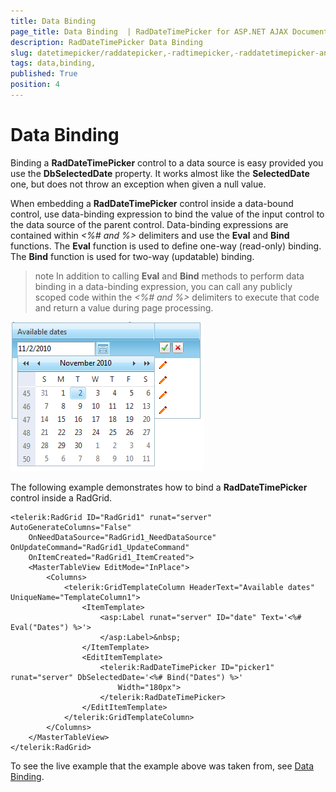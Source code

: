 ```yaml
---
title: Data Binding 
page_title: Data Binding  | RadDateTimePicker for ASP.NET AJAX Documentation
description: RadDateTimePicker Data Binding 
slug: datetimepicker/raddatepicker,-radtimepicker,-raddatetimepicker-and-radmonthyearpicker/data-binding-
tags: data,binding,
published: True
position: 4
---
```


# Data Binding 



Binding a **RadDateTimePicker** control to a data source is easy provided you use the **DbSelectedDate** property. It works almost like the **SelectedDate** one, but does not throw an exception when given a null value.

When embedding a **RadDateTimePicker** control inside a data-bound control, use data-binding expression to bind the value of the input control to the data source of the parent control. Data-binding expressions are contained within *<%# and %>* delimiters and use the **Eval** and **Bind** functions. The **Eval** function is used to define one-way (read-only) binding. The **Bind** function is used for two-way (updatable) binding.

>note 
In addition to calling **Eval** and **Bind** methods to perform data binding in a data-binding expression, you can call any publicly scoped code within the *<%# and %>* delimiters to execute that code and return a value during page processing.
>

![Data-binding the picker control](images/calendar_databound.png)

The following example demonstrates how to bind a **RadDateTimePicker** control inside a RadGrid.

````ASPNET
<telerik:RadGrid ID="RadGrid1" runat="server" AutoGenerateColumns="False"
    OnNeedDataSource="RadGrid1_NeedDataSource" OnUpdateCommand="RadGrid1_UpdateCommand"
    OnItemCreated="RadGrid1_ItemCreated">
    <MasterTableView EditMode="InPlace">
        <Columns>
            <telerik:GridTemplateColumn HeaderText="Available dates" UniqueName="TemplateColumn1">
                <ItemTemplate>
                    <asp:Label runat="server" ID="date" Text='<%# Eval("Dates") %>'>
                    </asp:Label>&nbsp;
                </ItemTemplate>
                <EditItemTemplate>
                    <telerik:RadDateTimePicker ID="picker1" runat="server" DbSelectedDate='<%# Bind("Dates") %>'
                        Width="180px">
                    </telerik:RadDateTimePicker>
                </EditItemTemplate>
            </telerik:GridTemplateColumn>
        </Columns>
    </MasterTableView>
</telerik:RadGrid>
````



To see the live example that the example above was taken from, see [Data Binding](http://demos.telerik.com/aspnet-ajax/datetimepicker/functionality/data-binding/defaultcs.aspx).


